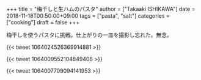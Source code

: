 +++
title = "梅干しと生ハムのパスタ"
author = ["Takaaki ISHIKAWA"]
date = 2018-11-18T00:50:00+09:00
tags = ["pasta", "salt"]
categories = ["cooking"]
draft = false
+++

梅干しを使うパスタに挑戦。仕上がりの一皿を撮影し忘れた。無念。

{{< tweet 1064024526369914881 >}}

{{< tweet 1064009552104849408 >}}

{{< tweet 1064007709094141953 >}}
